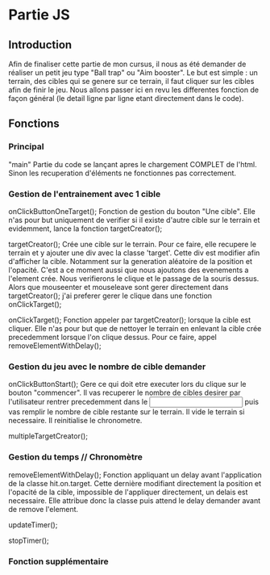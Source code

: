 # Partie JS
## Introduction
Afin de finaliser cette partie de mon cursus, il nous as été demander de réaliser un petit jeu type "Ball trap" ou "Aim booster". Le but est simple : un terrain, des cibles qui se genere sur ce terrain, il faut cliquer sur les cibles afin de finir le jeu.
Nous allons passer ici en revu les differentes fonction de façon général (le detail ligne par ligne etant directement dans le code).

## Fonctions 

### Principal
"main"
Partie du code se lançant apres le chargement COMPLET de l'html. Sinon les recuperation d'éléments ne fonctionnes pas correctement.

### Gestion de l'entrainement avec 1 cible
onClickButtonOneTarget();
Fonction de gestion du bouton "Une cible". Elle n'as pour but uniquement de verifier si il existe d'autre cible sur le terrain et evidemment, lance la fonction targetCreator();

targetCreator();
Crée une cible sur le terrain. Pour ce faire, elle recupere le terrain et y ajouter une div avec la classe 'target'. Cette div est modifier afin d'afficher la cible. Notamment sur la generation aléatoire de la position et l'opacité.
C'est a ce moment aussi que nous ajoutons des evenements a l'element crée. Nous verifierons le clique et le passage de la souris dessus. Alors que mouseenter et mouseleave sont gerer directement dans targetCreator(); j'ai preferer gerer le clique dans une fonction onClickTarget();

onClickTarget();
Fonction appeler par targetCreator(); lorsque la cible est cliquer. Elle n'as pour but que de nettoyer le terrain en enlevant la cible crée precedemment lorsque l'on clique dessus. Pour ce faire, appel removeElementWithDelay(); 

### Gestion du jeu avec le nombre de cible demander

onClickButtonStart();
Gere ce qui doit etre executer lors du clique sur le bouton "commencer". Il vas recuperer le nombre de cibles desirer par l'utilisateur rentrer precedemment dans le <input> puis vas remplir le nombre de cible restante sur le terrain.
Il vide le terrain si necessaire. 
Il reinitialise le chronometre.

multipleTargetCreator();

### Gestion du temps // Chronomètre

removeElementWithDelay();
Fonction appliquant un delay avant l'application de la classe hit.on.target. Cette dernière modifiant directement la position et l'opacité de la cible, impossible de l'appliquer directement, un delais est necessaire. Elle attribue donc la classe puis attend le delay demander avant de remove l'element.

updateTimer();


stopTimer();




### Fonction supplémentaire 

